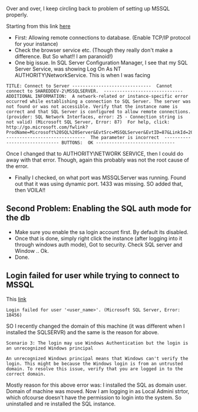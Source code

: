 Over and over, I keep circling back to problem of setting up MSSQL properly.

Starting from this link [here](http://stackoverflow.com/questions/18060667/why-am-i-getting-cannot-connect-to-server-a-network-related-or-instance-speci)
* First: Allowing remote connections to database. (Enable TCP/IP protocol for your instance)
* Check the browser service etc. (Though they really don't make a difference. But So what!! I am paranoid!)
* One big issue. In SQL Server Configuration Manager, I see that my SQL Server Service, was showing Log On As NT AUTHORITY\NetworkService. This
is when I was facing
```
TITLE: Connect to Server ------------------------------  Cannot connect to SHAREDDEV-2\MSSQLSERVER.  ------------------------------ ADDITIONAL INFORMATION:  A network-related or instance-specific error occurred while establishing a connection to SQL Server. The server was not found or was not accessible. Verify that the instance name is correct and that SQL Server is configured to allow remote connections. (provider: SQL Network Interfaces, error: 25 - Connection string is not valid) (Microsoft SQL Server, Error: 87)  For help, click: http://go.microsoft.com/fwlink?ProdName=Microsoft%20SQL%20Server&EvtSrc=MSSQLServer&EvtID=87&LinkId=20476  ------------------------------  The parameter is incorrect  ------------------------------ BUTTONS:  OK ------------------------------
```
Once I changed that to AUTHORITY\NETWORK SERVICE, then I could do away with that error. Though, again this probably was not the root cause 
of the error.
* Finally I checked, on what port was MSSQLServer was running. Found out that it was using dynamic port. 1433 was missing. SO added that, then 
VOILA!!

## Second Problem: Enabling the SQL auth mode for the db

* Make sure you enable the sa login account first. By default its disabled.
* Once that is done, simply right click the instance (after logging into it through windows auth mode), Got to security. Check SQL server and Window .. Ok.
* Done.

## Login failed for user while trying to connect to MSSQL
This [link](https://support.microsoft.com/en-us/kb/555332)
```
Login failed for user '<user_name>'. (Microsoft SQL Server, Error: 18456)
```
SO I recently changed the domain of this machine (it was different when I installed the SQLSERVR) and the same is the reason for above.
```
Scenario 3: The login may use Windows Authentication but the login is an unrecognized Windows principal

An unrecognized Windows principal means that Windows can't verify the login. This might be because the Windows login is from an untrusted domain. To resolve this issue, verify that you are logged in to the correct domain.
```

Mostly reason for this above error was: I installed the SQL as domain user. Domain of machine was moved. Now I am logging in as Local Admini
strtor, which ofcourse doesn't have the permission to login into the system. So uninstalled and re installed the SQL instance.
